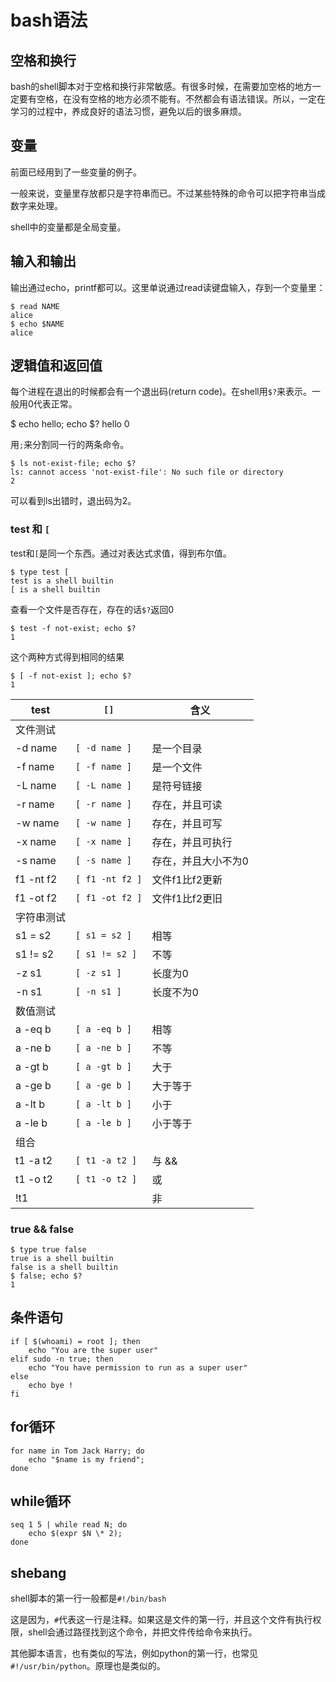 # bash语法

## 空格和换行

bash的shell脚本对于空格和换行非常敏感。有很多时候，在需要加空格的地方一定要有空格，在没有空格的地方必须不能有。不然都会有语法错误。所以，一定在学习的过程中，养成良好的语法习惯，避免以后的很多麻烦。

## 变量

前面已经用到了一些变量的例子。

一般来说，变量里存放都只是字符串而已。不过某些特殊的命令可以把字符串当成数字来处理。

shell中的变量都是全局变量。

## 输入和输出

输出通过echo，printf都可以。这里单说通过read读键盘输入，存到一个变量里：

    $ read NAME
    alice
    $ echo $NAME
    alice

## 逻辑值和返回值

每个进程在退出的时候都会有一个退出码(return code)。在shell用`$?`来表示。一般用0代表正常。

$ echo hello; echo $?
hello
0

用`;`来分割同一行的两条命令。

    $ ls not-exist-file; echo $?
    ls: cannot access 'not-exist-file': No such file or directory
    2

可以看到ls出错时，退出码为2。

### test 和 `[`

test和`[`是同一个东西。通过对表达式求值，得到布尔值。

    $ type test [
    test is a shell builtin
    [ is a shell builtin

查看一个文件是否存在，存在的话`$?`返回0

    $ test -f not-exist; echo $?
    1

这个两种方式得到相同的结果

    $ [ -f not-exist ]; echo $?
    1

| test | `[]` | 含义 |
| --- | --- | --- |
| 文件测试 |
| -d name | `[ -d name ]` | 是一个目录 |
| -f name | `[ -f name ]` | 是一个文件 |
| -L name | `[ -L name ]` | 是符号链接 |
| -r name | `[ -r name ]` | 存在，并且可读 |
| -w name | `[ -w name ]` | 存在，并且可写 |
| -x name | `[ -x name ]` | 存在，并且可执行 |
| -s name | `[ -s name ]` | 存在，并且大小不为0 |
| f1 -nt f2 | `[ f1 -nt f2 ]` | 文件f1比f2更新 |
| f1 -ot f2 | `[ f1 -ot f2 ]` | 文件f1比f2更旧 |
| 字符串测试 |
| s1 = s2 | `[ s1 = s2 ]` | 相等 |
| s1 != s2 | `[ s1 != s2 ]` | 不等 |
| -z s1 | `[ -z s1 ]` | 长度为0 |
| -n s1 | `[ -n s1 ]` | 长度不为0 |
| 数值测试 |
| a -eq b | `[ a -eq b ]` | 相等 |
| a -ne b | `[ a -ne b ]` | 不等 |
| a -gt b | `[ a -gt b ]` | 大于 |
| a -ge b | `[ a -ge b ]` | 大于等于 |
| a -lt b | `[ a -lt b ]` | 小于 |
| a -le b | `[ a -le b ]` | 小于等于 |
| 组合 |
| t1 -a t2 | `[ t1 -a t2 ]` | 与 && |
| t1 -o t2 | `[ t1 -o t2 ]` | 或 |
| !t1 | | 非 |

### true && false

    $ type true false
    true is a shell builtin
    false is a shell builtin
    $ false; echo $?
    1

## 条件语句

    if [ $(whoami) = root ]; then
        echo "You are the super user"
    elif sudo -n true; then
        echo "You have permission to run as a super user"
    else
        echo bye !
    fi

## for循环

    for name in Tom Jack Harry; do
        echo "$name is my friend";
    done

## while循环

    seq 1 5 | while read N; do
        echo $(expr $N \* 2);
    done

## shebang

shell脚本的第一行一般都是`#!/bin/bash`

这是因为，`#`代表这一行是注释。如果这是文件的第一行，并且这个文件有执行权限，shell会通过路径找到这个命令，并把文件传给命令来执行。

其他脚本语言，也有类似的写法，例如python的第一行，也常见`#!/usr/bin/python`。原理也是类似的。